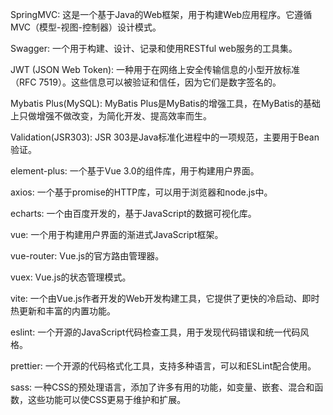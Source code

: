 SpringMVC: 这是一个基于Java的Web框架，用于构建Web应用程序。它遵循MVC（模型-视图-控制器）设计模式。

Swagger: 一个用于构建、设计、记录和使用RESTful web服务的工具集。

JWT (JSON Web Token): 一种用于在网络上安全传输信息的小型开放标准（RFC 7519）。这些信息可以被验证和信任，因为它们是数字签名的。

Mybatis Plus(MySQL): MyBatis Plus是MyBatis的增强工具，在MyBatis的基础上只做增强不做改变，为简化开发、提高效率而生。

Validation(JSR303): JSR 303是Java标准化进程中的一项规范，主要用于Bean验证。

element-plus: 一个基于Vue 3.0的组件库，用于构建用户界面。

axios: 一个基于promise的HTTP库，可以用于浏览器和node.js中。

echarts: 一个由百度开发的，基于JavaScript的数据可视化库。

vue: 一个用于构建用户界面的渐进式JavaScript框架。

vue-router: Vue.js的官方路由管理器。

vuex: Vue.js的状态管理模式。

vite: 一个由Vue.js作者开发的Web开发构建工具，它提供了更快的冷启动、即时热更新和丰富的内置功能。

eslint: 一个开源的JavaScript代码检查工具，用于发现代码错误和统一代码风格。

prettier: 一个开源的代码格式化工具，支持多种语言，可以和ESLint配合使用。

sass: 一种CSS的预处理语言，添加了许多有用的功能，如变量、嵌套、混合和函数，这些功能可以使CSS更易于维护和扩展。